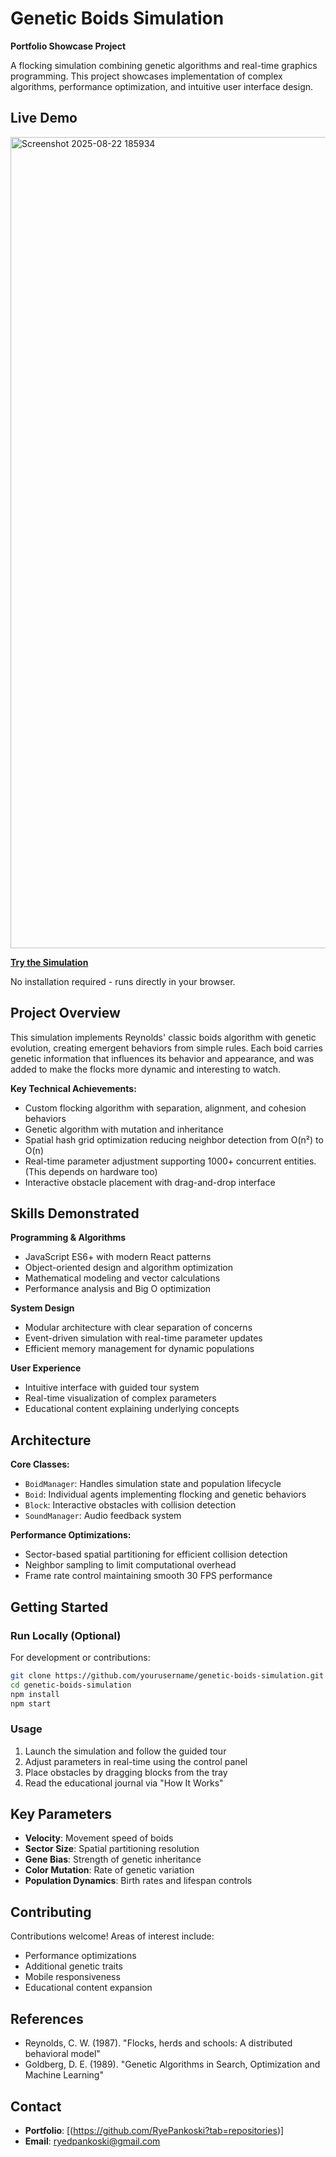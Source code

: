 # Genetic Boids Simulation

**Portfolio Showcase Project**

A flocking simulation combining genetic algorithms and real-time graphics programming. 
This project showcases implementation of complex algorithms, performance optimization, and intuitive user interface design.

## Live Demo

<img width="2554" height="1298" alt="Screenshot 2025-08-22 185934" src="https://github.com/user-attachments/assets/1c4af4de-dbba-482e-94c3-7b2ee4d4fc0a" />

**[Try the Simulation](https://ryepankoski.github.io/Genetic-Boids-JavaScript/)**

No installation required - runs directly in your browser.

## Project Overview

This simulation implements Reynolds' classic boids algorithm with genetic evolution, creating emergent behaviors from simple rules. 
Each boid carries genetic information that influences its behavior and appearance, and was added to make the flocks more dynamic and interesting to watch.

**Key Technical Achievements:**
- Custom flocking algorithm with separation, alignment, and cohesion behaviors
- Genetic algorithm with mutation and inheritance
- Spatial hash grid optimization reducing neighbor detection from O(n²) to O(n)
- Real-time parameter adjustment supporting 1000+ concurrent entities. (This depends on hardware too)
- Interactive obstacle placement with drag-and-drop interface

## Skills Demonstrated

**Programming & Algorithms**
- JavaScript ES6+ with modern React patterns
- Object-oriented design and algorithm optimization
- Mathematical modeling and vector calculations
- Performance analysis and Big O optimization

**System Design**
- Modular architecture with clear separation of concerns
- Event-driven simulation with real-time parameter updates
- Efficient memory management for dynamic populations

**User Experience**
- Intuitive interface with guided tour system
- Real-time visualization of complex parameters
- Educational content explaining underlying concepts

## Architecture

**Core Classes:**
- `BoidManager`: Handles simulation state and population lifecycle
- `Boid`: Individual agents implementing flocking and genetic behaviors  
- `Block`: Interactive obstacles with collision detection
- `SoundManager`: Audio feedback system

**Performance Optimizations:**
- Sector-based spatial partitioning for efficient collision detection
- Neighbor sampling to limit computational overhead
- Frame rate control maintaining smooth 30 FPS performance

## Getting Started

### Run Locally (Optional)

For development or contributions:

```bash
git clone https://github.com/yourusername/genetic-boids-simulation.git
cd genetic-boids-simulation
npm install
npm start
```

### Usage

1. Launch the simulation and follow the guided tour
2. Adjust parameters in real-time using the control panel
3. Place obstacles by dragging blocks from the tray
4. Read the educational journal via "How It Works"

## Key Parameters

- **Velocity**: Movement speed of boids
- **Sector Size**: Spatial partitioning resolution
- **Gene Bias**: Strength of genetic inheritance
- **Color Mutation**: Rate of genetic variation
- **Population Dynamics**: Birth rates and lifespan controls

## Contributing

Contributions welcome! Areas of interest include:
- Performance optimizations
- Additional genetic traits
- Mobile responsiveness
- Educational content expansion

## References

- Reynolds, C. W. (1987). "Flocks, herds and schools: A distributed behavioral model"
- Goldberg, D. E. (1989). "Genetic Algorithms in Search, Optimization and Machine Learning"

## Contact


- **Portfolio**: [(https://github.com/RyePankoski?tab=repositories)]
- **Email**: ryedpankoski@gmail.com
